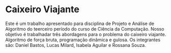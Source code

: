 # Caixeiro Viajante
Este é um trabalho apresentado para disciplina de Projeto e Análise de Algoritmo do teerceiro período do curso de Ciência da Computação. Nosso objetivo é trabalhadar três abordagens para o problema do caixeiro viajante. Algoritmo de força bruta, programação dinâmica e gulosa. 
Os integrantes são: Daniel Bastos, Lucas Milard, Isabela Aguilar e Rossana Souza.
